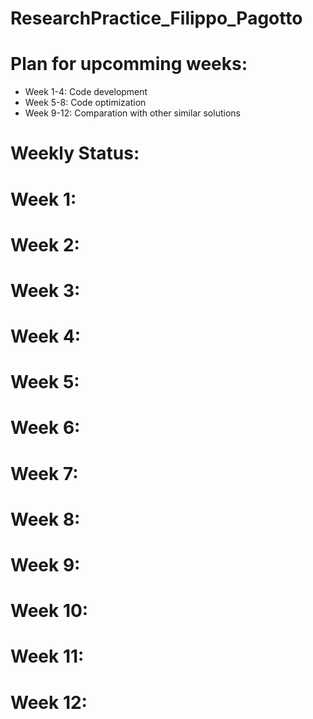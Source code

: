 # ResearchPractice_Filippo_Pagotto

# Plan for upcomming weeks:
* Week 1-4: Code development
* Week 5-8: Code optimization
* Week 9-12: Comparation with other similar solutions


# Weekly Status:

# Week 1:

# Week 2:

# Week 3:

# Week 4:

# Week 5:

# Week 6:

# Week 7:

# Week 8:

# Week 9:

# Week 10:

# Week 11:

# Week 12:
